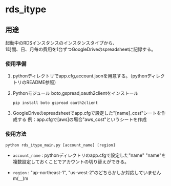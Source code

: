 rds_itype
======================

用途
------
起動中のRDSインスタンスのインスタンスタイプから、  
1時間、日、月毎の費用を1台ずつGoogleDriveのspreadsheetに記録する。

### 使用準備 ###
1. pythonディレクトリでapp.cfg,account.jsonを用意する。（pythonディレクトリのREADME参照）

2. Pythonモジュール boto,gspread,oauth2clientをインストール
    ```
    pip install boto gspread oauth2client
    ```

3. GoogleDriveのspreadsheetでapp.cfgで設定した"[name]_cost"シートを作成する
   例：app.cfgで[aws]の場合"aws_cost"というシートを作成


### 使用方法 ###
    python rds_itype_main.py [account_name] [region]
 
+   `account_name` :
    pythonディレクトリのapp.cfgで設定した"name"
    "name"を複数設定しておくことでアカウントの切り替えができる。

+   `region` :
    "ap-northeast-1", "us-west-2"のどちらかしか対応していませんm(__)m
